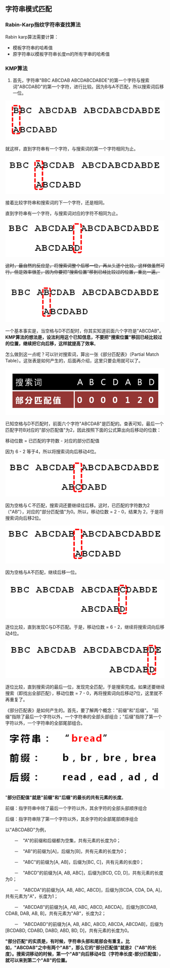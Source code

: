 ## 字符串模式匹配

### Rabin-Karp指纹字符串查找算法

Rabin karp算法需要计算：

* 模板字符串的哈希值
* 原字符串以模板字符串长度m的所有字串的哈希值



### KMP算法

1. 首先，字符串"BBC ABCDAB ABCDABCDABDE"的第一个字符与搜索词"ABCDABD"的第一个字符，进行比较。因为B与A不匹配，所以搜索词后移一位。

![](../img/kmp1.png)

就这样，直到字符串有一个字符，与搜索词的第一个字符相同为止。

![](../img/kmp2.png)

接着比较字符串和搜索词的下一个字符，还是相同。

直到字符串有一个字符，与搜索词对应的字符不相同为止。

![](../img/kmp3.png)

~~这时，最自然的反应是，将搜索词整个后移一位，再从头逐个比较。这样做虽然可行，但是效率很差，因为你要把"搜索位置"移到已经比较过的位置，重比一遍。~~

![](../img/kmp4.png)

一个基本事实是，当空格与D不匹配时，你其实知道前面六个字符是"ABCDAB"。**KMP算法的想法是，设法利用这个已知信息，不要把"搜索位置"移回已经比较过的位置，继续把它向后移，这样就提高了效率**。

怎么做到这一点呢？可以针对搜索词，算出一张《部分匹配表》（Partial Match Table）。这张表是如何产生的，后面再介绍，这里只要会用就可以了。

![](../img/kmp5.png)

已知空格与D不匹配时，前面六个字符"ABCDAB"是匹配的。查表可知，最后一个匹配字符B对应的"部分匹配值"为2，因此按照下面的公式算出向后移动的位数：

移动位数 = 已匹配的字符数 - 对应的部分匹配值

因为 6 - 2 等于4，所以将搜索词向后移动4位。

![](../img/kmp7.png)

因为空格与Ｃ不匹配，搜索词还要继续往后移。这时，已匹配的字符数为2（"AB"），对应的"部分匹配值"为0。所以，移动位数 = 2 - 0，结果为 2，于是将搜索词向后移2位。

![](../img/kmp8.png)

因为空格与A不匹配，继续后移一位。

![](../img/kmp9.png)

逐位比较，直到发现C与D不匹配。于是，移动位数 = 6 - 2，继续将搜索词向后移动4位。

![](../img/kmp10.png)

逐位比较，直到搜索词的最后一位，发现完全匹配，于是搜索完成。如果还要继续搜索（即找出全部匹配），移动位数 = 7 - 0，再将搜索词向后移动7位，这里就不再重复了。

《部分匹配表》是如何产生的。首先，要了解两个概念："前缀"和"后缀"。 "前缀"指除了最后一个字符以外，一个字符串的全部头部组合；"后缀"指除了第一个字符以外，一个字符串的全部尾部组合。

![](../img/kmp6.png)

"**部分匹配值"就是"前缀"和"后缀"的最长的共有元素的长度**。

前缀：指字符串中除了最后一个字符以外，其余字符的全部头部顺序组合

后缀：指字符串除了第一个字符以外，其余字符的全部尾部顺序组合

以"ABCDABD"为例，

　　－　"A"的前缀和后缀都为空集，共有元素的长度为0；

　　－　"AB"的前缀为[A]，后缀为[B]，共有元素的长度为0；

　　－　"ABC"的前缀为[A, AB]，后缀为[BC, C]，共有元素的长度0；

　　－　"ABCD"的前缀为[A, AB, ABC]，后缀为[BCD, CD, D]，共有元素的长度为0；

　　－　"ABCDA"的前缀为[A, AB, ABC, ABCD]，后缀为[BCDA, CDA, DA, A]，共有元素为"A"，长度为1；

　　－　"ABCDAB"的前缀为[A, AB, ABC, ABCD, ABCDA]，后缀为[BCDAB, CDAB, DAB, AB, B]，共有元素为"AB"，长度为2；

　　－　"ABCDABD"的前缀为[A, AB, ABC, ABCD, ABCDA, ABCDAB]，后缀为[BCDABD, CDABD, DABD, ABD, BD, D]，共有元素的长度为0。

**"部分匹配"的实质是，有时候，字符串头部和尾部会有重复。比如，"ABCDAB"之中有两个"AB"，那么它的"部分匹配值"就是2（"AB"的长度）。搜索词移动的时候，第一个"AB"向后移动4位（字符串长度-部分匹配值），就可以来到第二个"AB"的位置。**